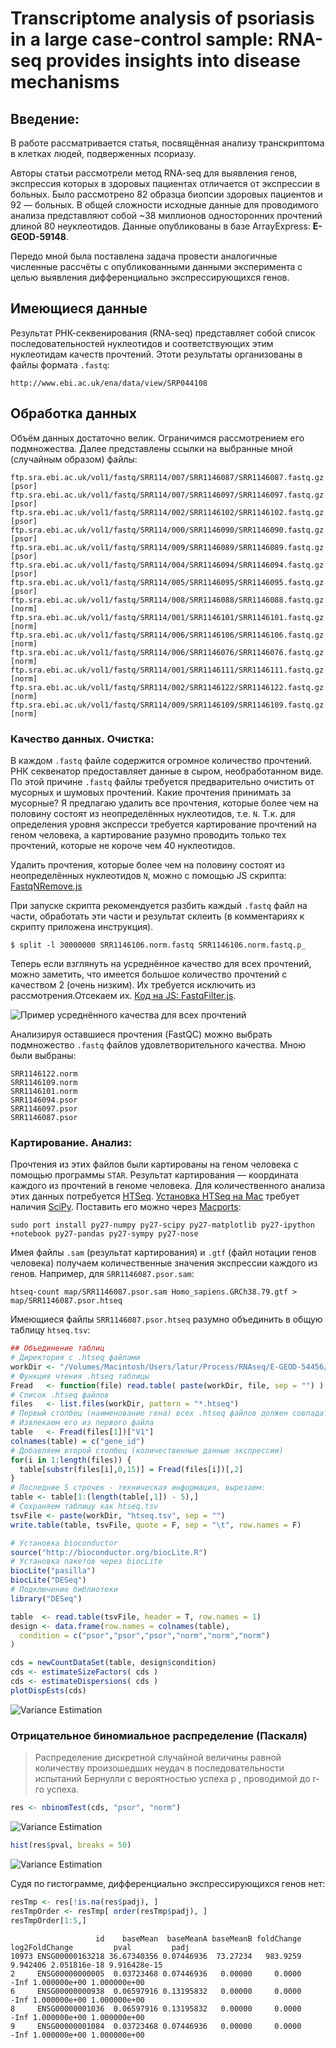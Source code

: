 # Transcriptome analysis of psoriasis in a large case-control sample: RNA-seq provides insights into disease mechanisms

## Введение:

В работе рассматривается статья, посвящённая анализу транскриптома в клетках 
людей, подверженных псориазу. 

Авторы статьи рассмотрели метод RNA-seq для выявления генов, экспрессия которых 
в здоровых пациентах отличается от экспрессии в больных. Было рассмотрено 
82 образца биопсии здоровых пациентов и 92 — больных. 
В общей сложности исходные данные для проводимого анализа представляют собой 
~38 миллионов односторонних прочтений длиной 80 неуклеотидов.
Данные опубликованы в базе ArrayExpress: **E-GEOD-59148**.

Передо мной была поставлена задача провести аналогичные численные рассчёты 
с опубликованными данными эксперимента с целью выявления дифференциально 
экспрессирующихся генов.


## Имеющиеся данные

Результат РНК-секвенирования (RNA-seq) представляет собой список 
последовательностей нуклеотидов и соответствующих этим нуклеотидам качеств 
прочтений. Этоти результаты организованы в файлы формата `.fastq`:

~~~
http://www.ebi.ac.uk/ena/data/view/SRP044108
~~~

## Обработка данных

Объём данных достаточно велик. Ограничимся рассмотрением его подмножества. 
Далее представлены ссылки на выбранные мной (случайным образом) файлы:

~~~
ftp.sra.ebi.ac.uk/vol1/fastq/SRR114/007/SRR1146087/SRR1146087.fastq.gz [psor]
ftp.sra.ebi.ac.uk/vol1/fastq/SRR114/007/SRR1146097/SRR1146097.fastq.gz [psor]
ftp.sra.ebi.ac.uk/vol1/fastq/SRR114/002/SRR1146102/SRR1146102.fastq.gz [psor]
ftp.sra.ebi.ac.uk/vol1/fastq/SRR114/000/SRR1146090/SRR1146090.fastq.gz [psor]
ftp.sra.ebi.ac.uk/vol1/fastq/SRR114/009/SRR1146089/SRR1146089.fastq.gz [psor]
ftp.sra.ebi.ac.uk/vol1/fastq/SRR114/004/SRR1146094/SRR1146094.fastq.gz [psor]
ftp.sra.ebi.ac.uk/vol1/fastq/SRR114/005/SRR1146095/SRR1146095.fastq.gz [psor]
ftp.sra.ebi.ac.uk/vol1/fastq/SRR114/008/SRR1146088/SRR1146088.fastq.gz [norm]
ftp.sra.ebi.ac.uk/vol1/fastq/SRR114/001/SRR1146101/SRR1146101.fastq.gz [norm]
ftp.sra.ebi.ac.uk/vol1/fastq/SRR114/006/SRR1146106/SRR1146106.fastq.gz [norm]
ftp.sra.ebi.ac.uk/vol1/fastq/SRR114/006/SRR1146076/SRR1146076.fastq.gz [norm]
ftp.sra.ebi.ac.uk/vol1/fastq/SRR114/001/SRR1146111/SRR1146111.fastq.gz [norm]
ftp.sra.ebi.ac.uk/vol1/fastq/SRR114/002/SRR1146122/SRR1146122.fastq.gz [norm]
ftp.sra.ebi.ac.uk/vol1/fastq/SRR114/009/SRR1146109/SRR1146109.fastq.gz [norm]
~~~

### Качество данных. Очистка:

В каждом `.fastq` файле содержится огромное количество прочтений. 
РНК секвенатор предоставляет данные в сыром, необработанном виде. По этой 
причине `.fastq` файлы требуется предварительно очистить от мусорных и шумовых 
прочтений. Какие прочтения принимать за мусорные? Я предлагаю удалить все 
прочтения, которые более чем на половину состоят из неопределённых нуклеотидов, 
т.е. `N`. Т.к. для определения уровня экспресси требуется картирование прочтений
на геном человека, а картирование разумно проводить только тех прочтений, 
которые не короче чем 40 нуклеотидов.

Удалить прочтения, которые более чем на половину состоят из неопределённых 
нуклеотидов `N`, можно с помощью JS скрипта: 
[FastqNRemove.js](https://gist.github.com/latur/ffb9dbd1952aed731d8c)

При запуске скрипта рекомендуется разбить каждый `.fastq` файл на части, 
обработать эти части и результат склеить (в комментариях к скрипту приложена 
инструкция).

~~~
$ split -l 30000000 SRR1146106.norm.fastq SRR1146106.norm.fastq.p_
~~~ 

Теперь если взглянуть на усреднённое качество для всех прочтений, можно 
заметить, что имеется большое количество прочтений с качеством 2 (очень низким).
Их требуется исключить из рассмотрения.Отсекаем их. 
[Код на JS: FastqFilter.js](https://gist.github.com/latur/ec4c2d891bc837395344).

![Пример усреднённого качества для всех прочтений](https://raw.githubusercontent.com/latur/Bioinformatics-JS/master/notebook/Psoriasis/historgam.png)

Анализируя оставшиеся прочтения (FastQC) можно выбрать подмножество `.fastq`
файлов удовлетворительного качества. Мною были выбраны:

~~~
SRR1146122.norm
SRR1146109.norm
SRR1146101.norm
SRR1146094.psor
SRR1146097.psor
SRR1146087.psor
~~~

### Картирование. Анализ:

Прочтения из этих файлов были картированы на геном человека с помощью программы 
`STAR`. Результат картирования — координата каждого из прочтений в геноме 
человека. Для количественного анализа этих данных потребуется 
[HTSeq](http://www-huber.embl.de/users/anders/HTSeq/doc/overview.html). 
[Установка HTSeq на Mac](http://www-huber.embl.de/users/anders/HTSeq/doc/install.html#installation-on-macos-x) 
требует наличия [SciPy](http://www.scipy.org/install.html). 
Поставить его можно через [Macports](http://www.macports.org):

~~~
sudo port install py27-numpy py27-scipy py27-matplotlib py27-ipython +notebook py27-pandas py27-sympy py27-nose
~~~

Имея файлы `.sam` (результат картирования) и `.gtf` (файл нотации генов 
человека) получаем количественные значения экспрессии каждого из генов. 
Например, для `SRR1146087.psor.sam`: 

~~~
htseq-count map/SRR1146087.psor.sam Homo_sapiens.GRCh38.79.gtf > map/SRR1146087.psor.htseq
~~~

Имеющиеся файлы `SRR1146087.psor.htseq` разумно объединить в общую таблицу 
`htseq.tsv`:

```r
## Объединение таблиц
# Директория с .htseq файлами
workDir <- "/Volumes/Macintosh/Users/latur/Process/RNAseq/E-GEOD-54456/map/"
# Функция чтения .htseq таблицы
Fread   <- function(file) read.table( paste(workDir, file, sep = "") )
# Список .htseq файлов
files   <- list.files(workDir, pattern = "*.htseq")
# Первый столбец (наименование гена) всех .htseq файлов должен совпадать. 
# Извлекаем его из первого файла
table   <- Fread(files[1])["V1"]
colnames(table) = c("gene_id")
# Добавляем второй столбец (количественные данные экспрессии)
for(i in 1:length(files)) {
  table[substr(files[i],0,15)] = Fread(files[i])[,2]
} 
# Последние 5 строчек - техническая информация, вырезаем:
table <- table[1:(length(table[,1]) - 5),]
# Сохраняем таблицу как htseq.tsv
tsvFile <- paste(workDir, "htseq.tsv", sep = "")
write.table(table, tsvFile, quote = F, sep = "\t", row.names = F)
```

```r
# Установка bioconductor
source("http://bioconductor.org/biocLite.R") 
# Установка пакетов через biocLite
biocLite("pasilla")
biocLite("DESeq")
# Подключение библиотеки
library("DESeq")

table  <- read.table(tsvFile, header = T, row.names = 1)
design <- data.frame(row.names = colnames(table),
  condition = c("psor","psor","psor","norm","norm","norm")
)

cds = newCountDataSet(table, design$condition)
cds <- estimateSizeFactors( cds )
cds <- estimateDispersions( cds )
plotDispEsts(cds)
```

![Variance Estimation](https://raw.githubusercontent.com/latur/Bioinformatics-JS/master/notebook/Psoriasis/plotDispEsts.png)

### Отрицательное биномиальное распределение (Паскаля)

> Распределение дискретной случайной величины равной количеству произошедших неудач в последовательности испытаний Бернулли с вероятностью успеха p , проводимой до r-го успеха.

```r
res <- nbinomTest(cds, "psor", "norm")
```

![Variance Estimation](https://raw.githubusercontent.com/latur/Bioinformatics-JS/master/notebook/Psoriasis/plotMA.png)

```r
hist(res$pval, breaks = 50)
```

![Variance Estimation](https://raw.githubusercontent.com/latur/Bioinformatics-JS/master/notebook/Psoriasis/hist.png)

Судя по гистограмме, дифференциально экспрессирующихся генов нет:

```r
resTmp <- res[!is.na(res$padj), ]
resTmpOrder <- resTmp[ order(resTmp$padj), ]
resTmpOrder[1:5,]
```

~~~
                   id    baseMean  baseMeanA baseMeanB foldChange log2FoldChange         pval         padj
10973 ENSG00000163218 36.67340356 0.07446936  73.27234   983.9259       9.942406 2.051816e-18 9.916428e-15
2     ENSG00000000005  0.03723468 0.07446936   0.00000     0.0000           -Inf 1.000000e+00 1.000000e+00
6     ENSG00000000938  0.06597916 0.13195832   0.00000     0.0000           -Inf 1.000000e+00 1.000000e+00
8     ENSG00000001036  0.06597916 0.13195832   0.00000     0.0000           -Inf 1.000000e+00 1.000000e+00
9     ENSG00000001084  0.03723468 0.07446936   0.00000     0.0000           -Inf 1.000000e+00 1.000000e+00
~~~